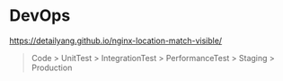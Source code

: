 # DevOps

https://detailyang.github.io/nginx-location-match-visible/

> Code > UnitTest > IntegrationTest > PerformanceTest > Staging > Production